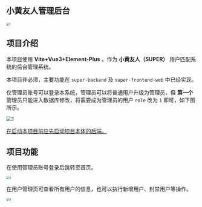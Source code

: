 ## 小黄友人管理后台

<img src="https://gitee.com/ochiamaluo/my-img/raw/master/picgo/1.jpg" alt="1" style="zoom: 50%;margin:0 auto" />

## 项目介绍

本项目使用 **Vite+Vue3+Element-Plus** ，作为 **小黄友人（SUPER）** 用户匹配系统的后台管理系统。

本项目非必须，主要功能在 `super-backend` 及 `super-frontend-web` 中已经实现。

仅管理员账号可以登录本系统，管理员可以将普通用户升级为管理员，但 **第一个** 管理员只能进入数据库修改，将需要成为管理员的用户  `role` 改为 `1` 即可，如下图所示。

<img src="https://gitee.com/ochiamaluo/my-img/raw/master/picgo/2.jpg" alt="3" style="zoom:80%;margin:0 auto" />

<u>在启动本项目前应先启动项目本体的后端。</u>

## 项目功能

在使用管理员账号登录后跳转至首页。

<img src="https://gitee.com/ochiamaluo/my-img/raw/master/picgo/3.jpg" alt="3" style="zoom: 50%;margin:0 auto" />

在用户管理页可查看所有用户的信息，也可以执行新增用户、封禁用户等操作。

<img src="https://gitee.com/ochiamaluo/my-img/raw/master/picgo/4.jpg" alt="4" style="zoom:50%;margin:0 auto" />
